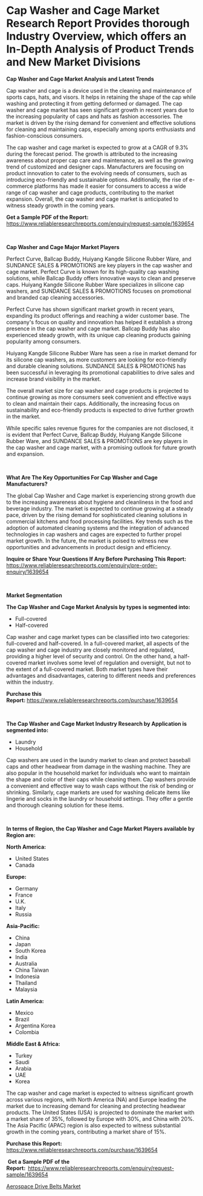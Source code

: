 <p><h1>Cap Washer and Cage Market Research Report Provides thorough Industry Overview, which offers an In-Depth Analysis of Product Trends and New Market Divisions</h1></p><p><strong>Cap Washer and Cage Market Analysis and Latest Trends</strong></p>
<p><p>Cap washer and cage is a device used in the cleaning and maintenance of sports caps, hats, and visors. It helps in retaining the shape of the cap while washing and protecting it from getting deformed or damaged. The cap washer and cage market has seen significant growth in recent years due to the increasing popularity of caps and hats as fashion accessories. The market is driven by the rising demand for convenient and effective solutions for cleaning and maintaining caps, especially among sports enthusiasts and fashion-conscious consumers.</p><p>The cap washer and cage market is expected to grow at a CAGR of 9.3% during the forecast period. The growth is attributed to the increasing awareness about proper cap care and maintenance, as well as the growing trend of customized and designer caps. Manufacturers are focusing on product innovation to cater to the evolving needs of consumers, such as introducing eco-friendly and sustainable options. Additionally, the rise of e-commerce platforms has made it easier for consumers to access a wide range of cap washer and cage products, contributing to the market expansion. Overall, the cap washer and cage market is anticipated to witness steady growth in the coming years.</p></p>
<p><strong>Get a Sample PDF of the Report:&nbsp;</strong> <a href="https://www.reliableresearchreports.com/enquiry/request-sample/1639654">https://www.reliableresearchreports.com/enquiry/request-sample/1639654</a></p>
<p>&nbsp;</p>
<p><strong>Cap Washer and Cage Major Market Players</strong></p>
<p><p>Perfect Curve, Ballcap Buddy, Huiyang Kangde Silicone Rubber Ware, and SUNDANCE SALES & PROMOTIONS are key players in the cap washer and cage market. Perfect Curve is known for its high-quality cap washing solutions, while Ballcap Buddy offers innovative ways to clean and preserve caps. Huiyang Kangde Silicone Rubber Ware specializes in silicone cap washers, and SUNDANCE SALES & PROMOTIONS focuses on promotional and branded cap cleaning accessories.</p><p>Perfect Curve has shown significant market growth in recent years, expanding its product offerings and reaching a wider customer base. The company's focus on quality and innovation has helped it establish a strong presence in the cap washer and cage market. Ballcap Buddy has also experienced steady growth, with its unique cap cleaning products gaining popularity among consumers.</p><p>Huiyang Kangde Silicone Rubber Ware has seen a rise in market demand for its silicone cap washers, as more customers are looking for eco-friendly and durable cleaning solutions. SUNDANCE SALES & PROMOTIONS has been successful in leveraging its promotional capabilities to drive sales and increase brand visibility in the market.</p><p>The overall market size for cap washer and cage products is projected to continue growing as more consumers seek convenient and effective ways to clean and maintain their caps. Additionally, the increasing focus on sustainability and eco-friendly products is expected to drive further growth in the market.</p><p>While specific sales revenue figures for the companies are not disclosed, it is evident that Perfect Curve, Ballcap Buddy, Huiyang Kangde Silicone Rubber Ware, and SUNDANCE SALES & PROMOTIONS are key players in the cap washer and cage market, with a promising outlook for future growth and expansion.</p></p>
<p>&nbsp;</p>
<p><strong>What Are The Key Opportunities For Cap Washer and Cage Manufacturers?</strong></p>
<p><p>The global Cap Washer and Cage market is experiencing strong growth due to the increasing awareness about hygiene and cleanliness in the food and beverage industry. The market is expected to continue growing at a steady pace, driven by the rising demand for sophisticated cleaning solutions in commercial kitchens and food processing facilities. Key trends such as the adoption of automated cleaning systems and the integration of advanced technologies in cap washers and cages are expected to further propel market growth. In the future, the market is poised to witness new opportunities and advancements in product design and efficiency.</p></p>
<p><strong>Inquire or Share Your Questions If Any Before Purchasing This Report:</strong> <a href="https://www.reliableresearchreports.com/enquiry/pre-order-enquiry/1639654">https://www.reliableresearchreports.com/enquiry/pre-order-enquiry/1639654</a></p>
<p>&nbsp;</p>
<p><strong>Market Segmentation</strong></p>
<p><strong>The Cap Washer and Cage Market Analysis by types is segmented into:</strong></p>
<p><ul><li>Full-covered</li><li>Half-covered</li></ul></p>
<p><p>Cap washer and cage market types can be classified into two categories: full-covered and half-covered. In a full-covered market, all aspects of the cap washer and cage industry are closely monitored and regulated, providing a higher level of security and control. On the other hand, a half-covered market involves some level of regulation and oversight, but not to the extent of a full-covered market. Both market types have their advantages and disadvantages, catering to different needs and preferences within the industry.</p></p>
<p><strong>Purchase this Report:&nbsp;</strong><a href="https://www.reliableresearchreports.com/purchase/1639654">https://www.reliableresearchreports.com/purchase/1639654</a></p>
<p>&nbsp;</p>
<p><strong>The Cap Washer and Cage Market Industry Research by Application is segmented into:</strong></p>
<p><ul><li>Laundry</li><li>Household</li></ul></p>
<p><p>Cap washers are used in the laundry market to clean and protect baseball caps and other headwear from damage in the washing machine. They are also popular in the household market for individuals who want to maintain the shape and color of their caps while cleaning them. Cap washers provide a convenient and effective way to wash caps without the risk of bending or shrinking. Similarly, cage markets are used for washing delicate items like lingerie and socks in the laundry or household settings. They offer a gentle and thorough cleaning solution for these items.</p></p>
<p>&nbsp;</p>
<p><strong>In terms of Region, the Cap Washer and Cage Market Players available by Region are:</strong></p>
<p>
    <p> <strong> North America: </strong>
        <ul>
            <li>United States</li>
            <li>Canada</li>
        </ul>
        </p> 
    <p> <strong> Europe: </strong>
        <ul>
            <li>Germany</li>
            <li>France</li>
            <li>U.K.</li>
            <li>Italy</li>
            <li>Russia</li>
        </ul>
        </p> 
    <p> <strong> Asia-Pacific: </strong>
        <ul>
            <li>China</li>
            <li>Japan</li>
            <li>South Korea</li>
            <li>India</li>
            <li>Australia</li>
            <li>China Taiwan</li>
            <li>Indonesia</li>
            <li>Thailand</li>
            <li>Malaysia</li>
        </ul>
        </p> 
    <p> <strong> Latin America: </strong>
        <ul>
            <li>Mexico</li>
            <li>Brazil</li>
            <li>Argentina Korea</li>
            <li>Colombia</li>
        </ul>
        </p> 
    <p> <strong> Middle East & Africa: </strong>
        <ul>
            <li>Turkey</li>
            <li>Saudi</li>
            <li>Arabia</li>
            <li>UAE</li>
            <li>Korea</li>
        </ul>
    </p>
    </p>
<p><p>The cap washer and cage market is expected to witness significant growth across various regions, with North America (NA) and Europe leading the market due to increasing demand for cleaning and protecting headwear products. The United States (USA) is projected to dominate the market with a market share of 35%, followed by Europe with 30%, and China with 20%. The Asia Pacific (APAC) region is also expected to witness substantial growth in the coming years, contributing a market share of 15%.</p></p>
<p><strong>Purchase this Report: </strong><a href="https://www.reliableresearchreports.com/purchase/1639654">https://www.reliableresearchreports.com/purchase/1639654</a></p>
<p>&nbsp;<strong>Get a Sample PDF of the Report:&nbsp;&nbsp;</strong><a href="https://www.reliableresearchreports.com/enquiry/request-sample/1639654">https://www.reliableresearchreports.com/enquiry/request-sample/1639654</a></p>
<p><strong></strong></p>
<p><p><a href="https://scarlet-rocket-c63.notion.site/Aerospace-Drive-Belts-Market-Size-and-Growth-Market-Segmentation-Regional-and-Country-Breakdowns--18a2cf9a9b2f455982fda3d88c84c1a6">Aerospace Drive Belts Market</a></p></p>